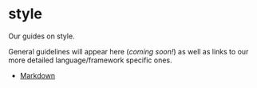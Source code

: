 # style

Our guides on style.

General guidelines will appear here (*coming soon!*) as well as links to our more detailed language/framework specific ones.

- [Markdown](markdown.md)

